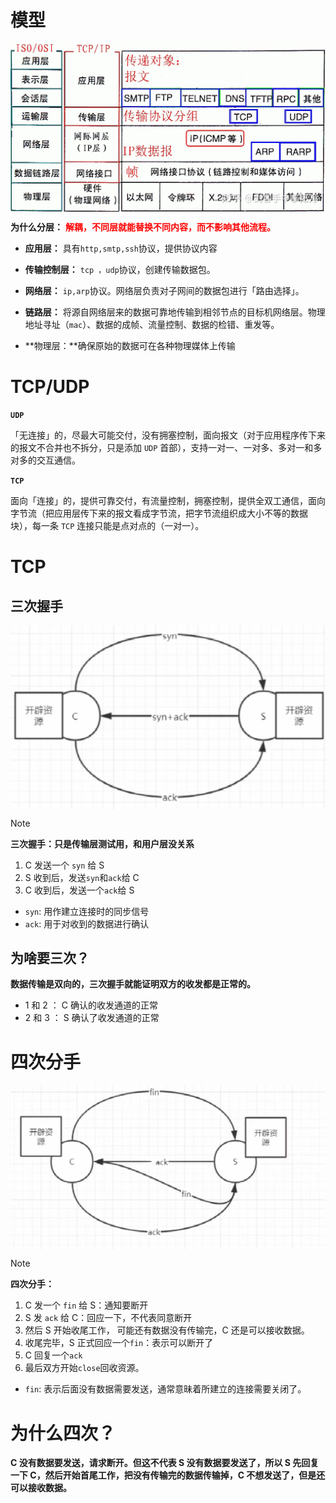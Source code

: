 # 模型

<p style="text-align:center;"><img src="../../image/tcp_ip/tcp_protocol.jpg" align="middle" /></p>


**为什么分层：** <span style="color:red;font-weight:bold"> 解耦，不同层就能替换不同内容，而不影响其他流程。 </span>

- **应用层：** 具有`http,smtp,ssh`协议，提供协议内容

- **传输控制层：** `tcp ，udp`协议，创建传输数据包。

- **网络层：** `ip,arp`协议。网络层负责对子网间的数据包进行「路由选择」。

- **链路层：** 将源自网络层来的数据可靠地传输到相邻节点的目标机网络层。物理地址寻址（`mac`）、数据的成帧、流量控制、数据的检错、重发等。

- **物理层：**确保原始的数据可在各种物理媒体上传输

# TCP/UDP

**`UDP`**

「无连接」的，尽最大可能交付，没有拥塞控制，面向报文（对于应用程序传下来的报文不合并也不拆分，只是添加 `UDP` 首部），支持一对一、一对多、多对一和多对多的交互通信。

**`TCP`**

面向「连接」的，提供可靠交付，有流量控制，拥塞控制，提供全双工通信，面向字节流（把应用层传下来的报文看成字节流，把字节流组织成大小不等的数据块），每一条 `TCP` 连接只能是点对点的（一对一）。


# TCP

## 三次握手

<p style="text-align:center;"><img src="../../image/tcp_ip/link.png" align="middle" /></p>

> [!note]
> **三次握手：只是传输层测试用，和用户层没关系**
> 1. C 发送一个 `syn` 给 S
> 1. S 收到后，发送`syn`和`ack`给 C
> 1. C 收到后，发送一个`ack`给 S
> - `syn`: 用作建立连接时的同步信号
> - `ack`: 用于对收到的数据进行确认
>

## 为啥要三次？

**数据传输是双向的，三次握手就能证明双方的收发都是正常的。**
- 1 和 2 ： C 确认的收发通道的正常
- 2 和 3 ： S 确认了收发通道的正常

# 四次分手

<p style="text-align:center;"><img src="../../image/tcp_ip/break.png" align="middle" /></p>


>[!note]
> **四次分手：**
> 1. C 发一个 `fin` 给 S：通知要断开
> 1. S 发 `ack` 给 C：回应一下，不代表同意断开
> 1. 然后 S 开始收尾工作， 可能还有数据没有传输完，C 还是可以接收数据。
> 1. 收尾完毕，S 正式回应一个`fin`：表示可以断开了
> 1. C 回复一个`ack`
> 1. 最后双方开始`close`回收资源。
> - `fin`: 表示后面没有数据需要发送，通常意昧着所建立的连接需要关闭了。

# 为什么四次？

**C 没有数据要发送，请求断开。但这不代表 S 没有数据要发送了，所以 S 先回复一下 C，然后开始首尾工作，把没有传输完的数据传输掉，C 不想发送了，但是还可以接收数据。**

